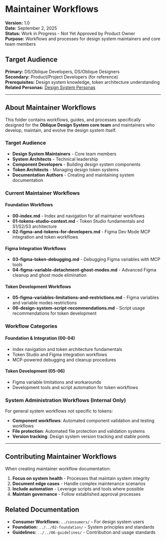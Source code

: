 # Maintainer Workflows  
**Version:** 1.0  
**Date:** September 2, 2025  
**Status:** Work in Progress - Not Yet Approved by Product Owner  
**Purpose:** Workflows and processes for design system maintainers and core team members

## **Target Audience**
**Primary:** DS/Oblique Developers, DS/Oblique Designers  
**Secondary:** Product/Project Developers (for reference)  
**Prerequisites:** Design system knowledge, token architecture understanding  
**Related Personas:** [Design System Personas](../../02-foundation/02-personas.md)

---

## About Maintainer Workflows

This folder contains workflows, guides, and processes specifically designed for the **Oblique Design System core team** and maintainers who develop, maintain, and evolve the design system itself.

### Target Audience
- **Design System Maintainers** - Core team members
- **System Architects** - Technical leadership
- **Component Developers** - Building design system components  
- **Token Architects** - Managing design token systems
- **Documentation Authors** - Creating and maintaining system documentation

### Current Maintainer Workflows

#### Foundation Workflows
- **00-index.md** - Index and navigation for all maintainer workflows
- **01-tokens-studio-context.md** - Token Studio fundamentals and S1/S2/S3 architecture
- **02-figma-and-tokens-for-developers.md** - Figma Dev Mode MCP integration and token workflows

#### Figma Integration Workflows
- **03-figma-token-debugging.md** - Debugging Figma variables with MCP tools
- **04-figma-variable-detachment-ghost-modes.md** - Advanced Figma cleanup and ghost mode elimination

#### Token Development Workflows
- **05-figma-variables-limitations-and-restrictions.md** - Figma variables and variable modes restrictions
- **06-design-system-script-recommendations.md** - Script usage recommendations for token development

### Workflow Categories

#### Foundation & Integration (00-04)
- Index navigation and token architecture fundamentals
- Token Studio and Figma integration workflows
- MCP-powered debugging and cleanup procedures

#### Token Development (05-06)
- Figma variable limitations and workarounds
- Development tools and script automation for token workflows

### System Administration Workflows (Internal Only)

For general system workflows not specific to tokens:
- **Component workflows**: Automated component validation and testing workflows
- **File protection**: Automated file protection and validation systems
- **Version tracking**: Design system version tracking and stable points

---

## Contributing Maintainer Workflows

When creating maintainer workflow documentation:

1. **Focus on system health** - Processes that maintain system integrity
2. **Document edge cases** - Handle complex maintenance scenarios
3. **Include automation** - Leverage scripts and tools where possible
4. **Maintain governance** - Follow established approval processes

## Related Documentation

- **Consumer Workflows:** `../consumers/` - For design system users
- **Foundation:** `../../02-foundation/` - System principles and standards  
- **Guidelines:** `../../06-guidelines/` - Contribution and usage standards
